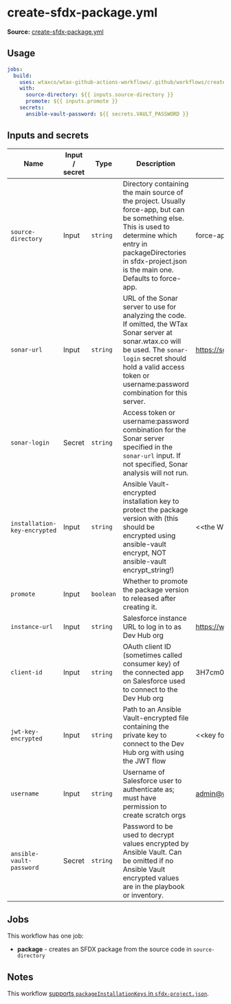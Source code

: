 # create-sfdx-package.yml

**Source:** [create-sfdx-package.yml](../.github/workflows/create-sfdx-package.yml)

## Usage

```yaml
jobs:
  build:
    uses: wtaxco/wtax-github-actions-workflows/.github/workflows/create-sfdx-package.yml@main
    with:
      source-directory: ${{ inputs.source-directory }}
      promote: ${{ inputs.promote }}
    secrets:
      ansible-vault-password: ${{ secrets.VAULT_PASSWORD }}
```

## Inputs and secrets

| Name                         | Input / secret | Type      | Description                                                                                                                                                                                                                         | Default                                                                               |
|------------------------------|----------------|-----------|-------------------------------------------------------------------------------------------------------------------------------------------------------------------------------------------------------------------------------------|---------------------------------------------------------------------------------------|
| `source-directory`           | Input          | `string`  | Directory containing the main source of the project. Usually force-app, but can be something else. This is used to determine which entry in packageDirectories in sfdx-project.json is the main one. Defaults to force-app.         | force-app                                                                             |
| `sonar-url`                  | Input          | `string`  | URL of the Sonar server to use for analyzing the code. If omitted, the WTax Sonar server at sonar.wtax.co will be used. The `sonar-login` secret should hold a valid access token or username:password combination for this server. | https://sonar.wtax.co                                                                 |
| `sonar-login`                | Secret         | `string`  | Access token or username:password combination for the Sonar server specified in the `sonar-url` input. If not specified, Sonar analysis will not run.                                                                               |
| `installation-key-encrypted` | Input          | `string`  | Ansible Vault-encrypted installation key to protect the package version with (this should be encrypted using ansible-vault encrypt, NOT ansible-vault encrypt_string!)                                                              | \<\<the WTax default package installation key>>                                       |
| `promote`                    | Input          | `boolean` | Whether to promote the package version to released after creating it.                                                                                                                                                               |                                                                                       |
| `instance-url`               | Input          | `string`  | Salesforce instance URL to log in to as Dev Hub org                                                                                                                                                                                 | https://wtax.my.salesforce.com                                                        |
| `client-id`                  | Input          | `string`  | OAuth client ID (sometimes called consumer key) of the connected app on Salesforce used to connect to the Dev Hub org                                                                                                               | 3H7cm0QedwevwtVKpSJ4PXeI7kvPanBgB3qK0sBU06E5MSMka3xqeg9JETRkx8Z8PQxuZkUvlMJH10MQ8A9uw |
| `jwt-key-encrypted`          | Input          | `string`  | Path to an Ansible Vault-encrypted file containing the private key to connect to the Dev Hub org with using the JWT flow                                                                                                            | \<\<key for the connected app identified by client-id>>                               |
| `username`                   | Input          | `string`  | Username of Salesforce user to authenticate as; must have permission to create scratch orgs                                                                                                                                         | admin@wtax.prod                                                                       |
| `ansible-vault-password`     | Secret         | `string`  | Password to be used to decrypt values encrypted by Ansible Vault. Can be omitted if no Ansible Vault encrypted values are in the playbook or inventory.                                                                             |                                                                                       |

## Jobs

This workflow has one job:
- **package** - creates an SFDX package from the source code in `source-directory`

## Notes

This workflow [supports `packageInstallationKeys` in `sfdx-project.json`](packageInstallationKeys.md).